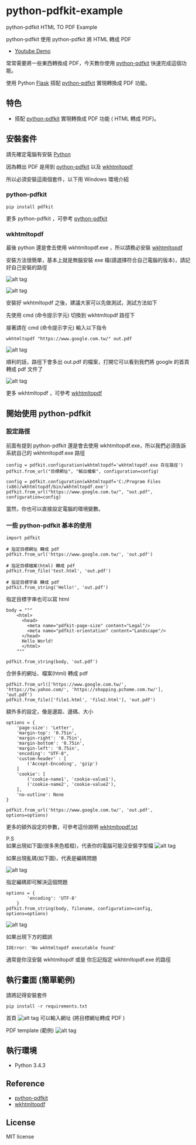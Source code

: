 # python-pdfkit-example
python-pdfkit HTML TO PDF Example

python-pdfkit  使用 python-pdfkit 將 HTML 轉成 PDF
 
* [Youtube Demo]()  
 
常常需要將一些東西轉換成 PDF，今天教你使用 [python-pdfkit](https://github.com/JazzCore/python-pdfkit) 快速完成這個功能。

使用 Python [Flask](http://flask.pocoo.org/) 搭配 [python-pdfkit](https://github.com/JazzCore/python-pdfkit)  實現轉換成 PDF 功能。

## 特色
* 搭配 [python-pdfkit](https://github.com/JazzCore/python-pdfkit) 實現轉換成 PDF 功能 ( HTML 轉成 PDF)。


## 安裝套件 
請先確定電腦有安裝 [Python](https://www.python.org/)

因為轉出 PDF 是用到 [python-pdfkit](https://github.com/JazzCore/python-pdfkit)  以及 [wkhtmltopdf](http://wkhtmltopdf.org/)

所以必須安裝這兩個套件，以下用 Windows 環境介紹

### python-pdfkit
``` 
pip install pdfkit
```
更多 python-pdfkit ，可參考  [python-pdfkit](https://github.com/JazzCore/python-pdfkit) 

### wkhtmltopdf
最後 python 還是會去使用 wkhtmltopdf.exe ，所以請務必安裝 [wkhtmltopdf](http://wkhtmltopdf.org/)

安裝方法很簡單，基本上就是無腦安裝 exe 檔(請選擇符合自己電腦的版本)，請記好自己安裝的路徑

![alt tag](http://i.imgur.com/t13xYR5.png)

![alt tag](http://i.imgur.com/v7N4vIN.png)

安裝好 wkhtmltopdf 之後，建議大家可以先做測試，測試方法如下

先使用 cmd (命令提示字元) 切換到 wkhtmltopdf 路徑下 

接著請在  cmd (命令提示字元) 輸入以下指令

``` 
wkhtmltopdf "https://www.google.com.tw/" out.pdf
```
![alt tag](http://i.imgur.com/IbsxiDn.png)

順利的話，路徑下會多出 out.pdf 的檔案，打開它可以看到我們將 google 的首頁轉成 pdf 文件了

![alt tag](http://i.imgur.com/Mku3y4X.png)

更多 wkhtmltopdf ，可參考  [wkhtmltopdf](http://wkhtmltopdf.org/)


## 開始使用 python-pdfkit

### 設定路徑

前面有提到  python-pdfkit 還是會去使用 wkhtmltopdf.exe，所以我們必須告訴系統自己的 wkhtmltopdf.exe 路徑

``` 
config = pdfkit.configuration(wkhtmltopdf='wkhtmltopdf.exe 存在路徑')
pdfkit.from_url("目標網址", "輸出檔案", configuration=config)
```
``` 
config = pdfkit.configuration(wkhtmltopdf='C:/Program Files (x86)/wkhtmltopdf/bin/wkhtmltopdf.exe')
pdfkit.from_url("https://www.google.com.tw/", "out.pdf", configuration=config)
```
當然，你也可以直接設定電腦的環境變數。

### 一些 python-pdfkit 基本的使用

``` 
import pdfkit

# 指定目標網址 轉成 pdf 
pdfkit.from_url('https://www.google.com.tw/', 'out.pdf')

# 指定目標檔案(html) 轉成 pdf 
pdfkit.from_file('test.html', 'out.pdf')

# 指定目標字串 轉成 pdf 
pdfkit.from_string('Hello!', 'out.pdf')
```

指定目標字串也可以寫 html

``` 
body = """
    <html>
      <head>
        <meta name="pdfkit-page-size" content="Legal"/>
        <meta name="pdfkit-orientation" content="Landscape"/>
      </head>
      Hello World!
      </html>
    """

pdfkit.from_string(body, 'out.pdf')
``` 

合併多的網址、檔案(html) 轉成 pdf 

``` 
pdfkit.from_url(['https://www.google.com.tw/', 'https://tw.yahoo.com/', 'https://shopping.pchome.com.tw/'], 'out.pdf')
pdfkit.from_file(['file1.html', 'file2.html'], 'out.pdf')
``` 

額外多的設定，像是邊距、邊碼、大小
``` 
options = {
    'page-size': 'Letter',
    'margin-top': '0.75in',
    'margin-right': '0.75in',
    'margin-bottom': '0.75in',
    'margin-left': '0.75in',
    'encoding': "UTF-8",
    'custom-header' : [
        ('Accept-Encoding', 'gzip')
    ]
    'cookie': [
        ('cookie-name1', 'cookie-value1'),
        ('cookie-name2', 'cookie-value2'),
    ],
    'no-outline': None
}

pdfkit.from_url('https://www.google.com.tw/', 'out.pdf', options=options)
``` 
更多的額外設定的參數，可參考這份說明 [wkhtmltopdf.txt](http://wkhtmltopdf.org/usage/wkhtmltopdf.txt)

P.S <br>
如果出現如下圖(很多黑色框框)，代表你的電腦可能沒安裝字型檔
![alt tag](http://i.imgur.com/RY6QT6y.png)

如果出現亂碼(如下圖)，代表是編碼問題

![alt tag](http://i.imgur.com/QIxMIw9.png)


指定編碼即可解決這個問題
``` 
options = {
        'encoding': 'UTF-8'
    }
pdfkit.from_string(body, filename, configuration=config, options=options)
```
![alt tag](http://i.imgur.com/q0OGpv9.png)

如果出現下方的錯誤
``` 
IOError: 'No wkhtmltopdf executable found'
```
通常是你沒安裝 wkhtmltopdf 或是 你忘記指定  wkhtmltopdf.exe 的路徑



## 執行畫面 (簡單範例)

請將記得安裝套件
``` 
pip install -r requirements.txt
``` 


首頁
![alt tag](http://i.imgur.com/kF3723e.jpg)
可以輸入網址  (將目標網址轉成 PDF )

PDF template (範例)
![alt tag](http://i.imgur.com/4wLFq1x.jpg)
 
## 執行環境
* Python 3.4.3

## Reference 
* [python-pdfkit](https://github.com/JazzCore/python-pdfkit/) 
* [wkhtmltopdf](http://wkhtmltopdf.org/)

## License
MIT license
